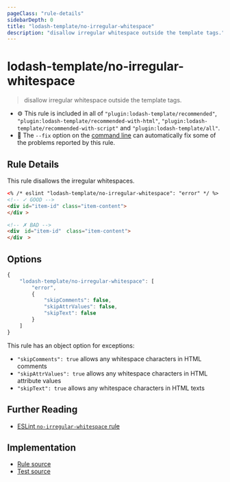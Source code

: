 ```yaml
---
pageClass: "rule-details"
sidebarDepth: 0
title: "lodash-template/no-irregular-whitespace"
description: "disallow irregular whitespace outside the template tags."
---
```


# lodash-template/no-irregular-whitespace

> disallow irregular whitespace outside the template tags.

- :gear: This rule is included in all of `"plugin:lodash-template/recommended"`, `"plugin:lodash-template/recommended-with-html"`, `"plugin:lodash-template/recommended-with-script"` and `"plugin:lodash-template/all"`.
- :wrench: The `--fix` option on the [command line](https://eslint.org/docs/user-guide/command-line-interface#fixing-problems) can automatically fix some of the problems reported by this rule.

## Rule Details

This rule disallows the irregular whitespaces.

<!-- prettier-ignore -->
```html
<% /* eslint "lodash-template/no-irregular-whitespace": "error" */ %>
<!-- ✓ GOOD -->
<div id="item-id" class="item-content">
</div >

<!-- ✗ BAD -->
<div　id="item-id"　class="item-content">
</div　>
```

## Options

```js
{
    "lodash-template/no-irregular-whitespace": [
        "error",
        {
            "skipComments": false,
            "skipAttrValues": false,
            "skipText": false
        }
    ]
}
```

This rule has an object option for exceptions:

- `"skipComments": true` allows any whitespace characters in HTML comments
- `"skipAttrValues": true` allows any whitespace characters in HTML attribute values
- `"skipText": true` allows any whitespace characters in HTML texts

## Further Reading

- [ESLint `no-irregular-whitespace` rule](https://eslint.org/docs/rules/no-irregular-whitespace)

## Implementation

- [Rule source](https://github.com/ota-meshi/eslint-plugin-lodash-template/blob/master/lib/rules/no-irregular-whitespace.js)
- [Test source](https://github.com/ota-meshi/eslint-plugin-lodash-template/blob/master/tests/lib/rules/no-irregular-whitespace.js)
